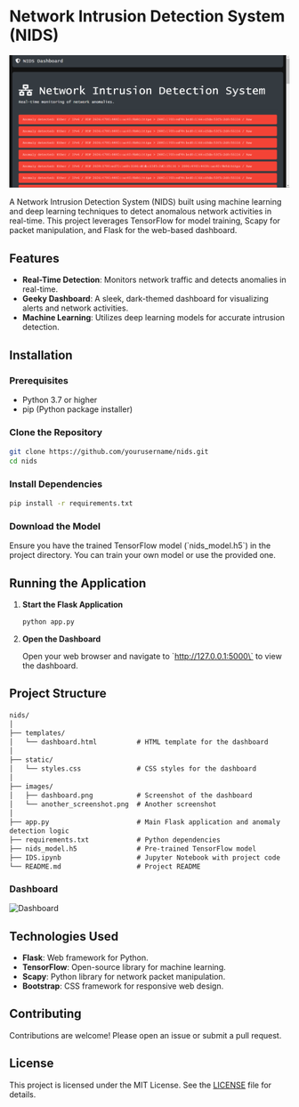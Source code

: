 
# Network Intrusion Detection System (NIDS)

![NIDS Dashboard](/images/home.png)

A Network Intrusion Detection System (NIDS) built using machine learning and deep learning techniques to detect anomalous network activities in real-time. This project leverages TensorFlow for model training, Scapy for packet manipulation, and Flask for the web-based dashboard.

## Features

- **Real-Time Detection**: Monitors network traffic and detects anomalies in real-time.
- **Geeky Dashboard**: A sleek, dark-themed dashboard for visualizing alerts and network activities.
- **Machine Learning**: Utilizes deep learning models for accurate intrusion detection.

## Installation

### Prerequisites

- Python 3.7 or higher
- pip (Python package installer)

### Clone the Repository

```bash
git clone https://github.com/yourusername/nids.git
cd nids
```

### Install Dependencies

```bash
pip install -r requirements.txt
```

### Download the Model

Ensure you have the trained TensorFlow model (\`nids_model.h5\`) in the project directory. You can train your own model or use the provided one.

## Running the Application

1. **Start the Flask Application**

   ```bash
   python app.py
   ```

2. **Open the Dashboard**

   Open your web browser and navigate to \`http://127.0.0.1:5000\` to view the dashboard.

## Project Structure

```plaintext
nids/
│
├── templates/
│   └── dashboard.html          # HTML template for the dashboard
│
├── static/
│   └── styles.css              # CSS styles for the dashboard
│
├── images/
│   ├── dashboard.png           # Screenshot of the dashboard
│   └── another_screenshot.png  # Another screenshot
│
├── app.py                      # Main Flask application and anomaly detection logic
├── requirements.txt            # Python dependencies
├── nids_model.h5               # Pre-trained TensorFlow model
├── IDS.ipynb                   # Jupyter Notebook with project code
└── README.md                   # Project README
```


### Dashboard

![Dashboard](path/to/your/dashboard_screenshot.png)

## Technologies Used

- **Flask**: Web framework for Python.
- **TensorFlow**: Open-source library for machine learning.
- **Scapy**: Python library for network packet manipulation.
- **Bootstrap**: CSS framework for responsive web design.

## Contributing

Contributions are welcome! Please open an issue or submit a pull request.

## License

This project is licensed under the MIT License. See the [LICENSE](LICENSE) file for details.
